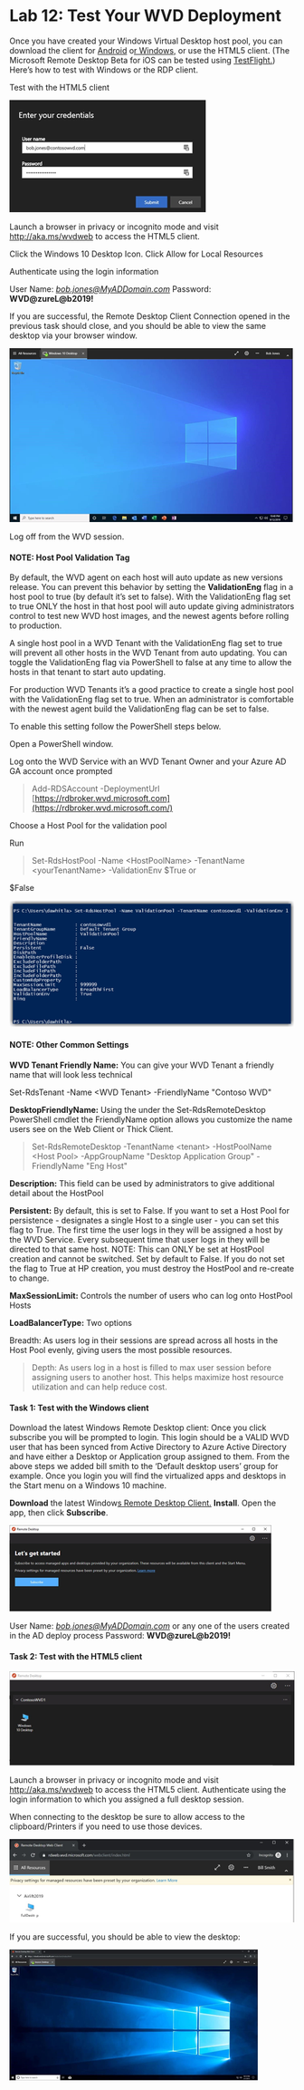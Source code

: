# Lab 12: Test Your WVD Deployment

Once you have created your Windows Virtual Desktop host pool, you can download
the client for
[Android](https://docs.microsoft.com/en-us/windows-server/remote/remote-desktop-services/clients/remote-desktop-android)
o[r Windows,](http://aka.ms/wvd/clients/windows) or use the HTML5 client. (The
Microsoft Remote Desktop Beta for iOS can be tested using
[TestFlight.](https://aka.ms/rdiosbeta)) Here’s how to test with Windows or the
RDP client.

Test with the HTML5 client 

![image.png](../attachments/image-77573e5f-1b3e-4105-b3c6-898862c176b4.png)

Launch a browser in privacy or incognito mode and visit <http://aka.ms/wvdweb>
to access the HTML5 client.

Click the Windows 10 Desktop Icon. Click Allow for Local Resources

Authenticate using the login information

User Name: *bob.jones@MyADDomain.com* Password: **WVD\@zureL\@b2019!**

If you are successful, the Remote Desktop Client Connection opened in the
previous task should close, and you should be able to view the same desktop via
your browser window.

![image.png](../attachments/image-9b3111ef-9934-48f7-a9bd-a70d33d18cff.png)

Log off from the WVD session.

#### NOTE: Host Pool Validation Tag 

By default, the WVD agent on each host will auto update as new versions release.
You can prevent this behavior by setting the **ValidationEng** flag in a host
pool to true (by default it’s set to false). With the ValidationEng flag set to
true ONLY the host in that host pool will auto update giving administrators
control to test new WVD host images, and the newest agents before rolling to
production.

A single host pool in a WVD Tenant with the ValidationEng flag set to true will
prevent all other hosts in the WVD Tenant from auto updating. You can toggle the
ValidationEng flag via PowerShell to false at any time to allow the hosts in
that tenant to start auto updating.

For production WVD Tenants it’s a good practice to create a single host pool
with the ValidationEng flag set to true. When an administrator is comfortable
with the newest agent build the ValidationEng flag can be set to false.

To enable this setting follow the PowerShell steps below.

Open a PowerShell window.

Log onto the WVD Service with an WVD Tenant Owner and your Azure AD GA account
once prompted

>   Add-RDSAccount -DeploymentUrl
>   [https://rdbroker.wvd.microsoft.com](https://rdbroker.wvd.microsoft.com/)

Choose a Host Pool for the validation pool

Run

>   Set-RdsHostPool -Name \<HostPoolName\> -TenantName \<yourTenantName\>
>   -ValidationEnv \$True or

\$False

![image.png](../attachments/image-f5cc9ee7-b2db-4b7e-ae36-f34a9172b334.png)

#### NOTE: Other Common Settings 

**WVD Tenant Friendly Name:** You can give your WVD Tenant a friendly name that
will look less technical

Set-RdsTenant -Name \<WVD Tenant\> -FriendlyName "Contoso WVD"

**DesktopFriendlyName:** Using the under the Set-RdsRemoteDesktop PowerShell
cmdlet the FriendlyName option allows you customize the name users see on the
Web Client or Thick Client.

>   Set-RdsRemoteDesktop -TenantName \<tenant\> -HostPoolName \<Host Pool\>
>   -AppGroupName "Desktop Application Group" -FriendlyName "Eng Host"

**Description:** This field can be used by administrators to give additional
detail about the HostPool

**Persistent:** By default, this is set to False. If you want to set a Host Pool
for persistence - designates a single Host to a single user - you can set this
flag to True. The first time the user logs in they will be assigned a host by
the WVD Service. Every subsequent time that user logs in they will be directed
to that same host. NOTE: This can ONLY be set at HostPool creation and cannot be
switched. Set by default to False. If you do not set the flag to True at HP
creation, you must destroy the HostPool and re-create to change.

**MaxSessionLimit:** Controls the number of users who can log onto HostPool
Hosts

**LoadBalancerType:** Two options

Breadth: As users log in their sessions are spread across all hosts in the Host
Pool evenly, giving users the most possible resources.

>   Depth: As users log in a host is filled to max user session before assigning
>   users to another host. This helps maximize host resource utilization and can
>   help reduce cost.


#### Task 1: Test with the Windows client 

Download the latest Windows Remote Desktop client: Once you click subscribe you
will be prompted to login. This login should be a VALID WVD user that has been
synced from Active Directory to Azure Active Directory and have either a Desktop
or Application group assigned to them. From the above steps we added bill smith
to the ‘Default desktop users’ group for example. Once you login you will find
the virtualized apps and desktops in the Start menu on a Windows 10 machine.

**Download** the latest Window[s Remote Desktop
Client.](http://aka.ms/wvd/clients/windows) **Install**. Open the app, then
click **Subscribe**.

![image.png](../attachments/image-a6b1509e-5ffd-4b9f-96de-b1e355f76f03.png)

User Name: *bob.jones@MyADDomain.com* or any one of the users created in the AD
deploy process Password: **WVD\@zureL\@b2019!**



#### Task 2: Test with the HTML5 client 

![image.png](../attachments/image-288846f7-f892-4cdc-a492-d03f8c08d089.png)

Launch a browser in privacy or incognito mode and visit <http://aka.ms/wvdweb>
to access the HTML5 client. Authenticate using the login information to which
you assigned a full desktop session.

When connecting to the desktop be sure to allow access to the clipboard/Printers
if you need to use those devices.

![image.png](../attachments/image-5b0811ed-e5b8-41f1-baca-58bf77ea4a16.png)

If you are successful, you should be able to view the desktop:

![image.png](../attachments/image-13089e32-16e2-479c-aa2e-655375606ca2.png)
